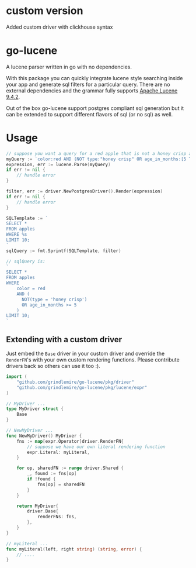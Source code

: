 # custom version
Added custom driver with clickhouse syntax
# go-lucene

A lucene parser written in go with no dependencies.

With this package you can quickly integrate lucene style searching inside your app and generate sql filters for a particular query. There are no external dependencies and the grammar fully supports [Apache Lucene 9.4.2](https://lucene.apache.org/core/9_4_2/queryparser/org/apache/lucene/queryparser/classic/package-summary.html#package.description).

Out of the box go-lucene support postgres compliant sql generation but it can be extended to support different flavors of sql (or no sql) as well.

# Usage

```go
// suppose you want a query for a red apple that is not a honey crisp and is younger than 5 months old
myQuery := `color:red AND (NOT type:"honey crisp" OR age_in_months:[5 TO *])`
expression, err := lucene.Parse(myQuery)
if err != nil {
    // handle error
}

filter, err := driver.NewPostgresDriver().Render(expression)
if err != nil {
    // handle error
}

SQLTemplate := `
SELECT *
FROM apples
WHERE %s
LIMIT 10;
`
sqlQuery := fmt.Sprintf(SQLTemplate, filter)

// sqlQuery is:
`
SELECT *
FROM apples
WHERE
    color = red
    AND (
      NOT(type = 'honey crisp')
      OR age_in_months >= 5
    )
LIMIT 10;
`
```

## Extending with a custom driver

Just embed the `Base` driver in your custom driver and override the `RenderFN`'s with your own custom rendering functions. Please contribute drivers back so others can use it too :).

```Go
import (
    "github.com/grindlemire/go-lucene/pkg/driver"
    "github.com/grindlemire/go-lucene/pkg/lucene/expr"
)

// MyDriver ...
type MyDriver struct {
	Base
}

// NewMyDriver ...
func NewMyDriver() MyDriver {
	fns := map[expr.Operator]driver.RenderFN{
        // suppose we have our own literal rendering function
		expr.Literal: myLiteral,
	}

	for op, sharedFN := range driver.Shared {
		_, found := fns[op]
		if !found {
			fns[op] = sharedFN
		}
	}

	return MyDriver{
		driver.Base{
			renderFNs: fns,
		},
	}
}

// myLiteral ...
func myLiteral(left, right string) (string, error) {
    // ....
}
```
